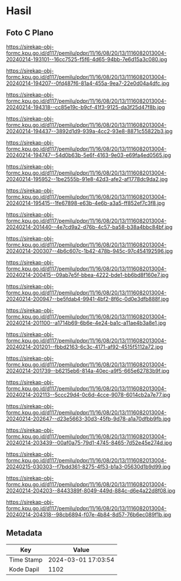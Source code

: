 # Hasil

## Foto C Plano

https://sirekap-obj-formc.kpu.go.id/d117/pemilu/pdpr/11/16/08/20/13/1116082013004-20240214-193101--16cc7525-f5f6-4d65-94bb-7e6d15a3c080.jpg

https://sirekap-obj-formc.kpu.go.id/d117/pemilu/pdpr/11/16/08/20/13/1116082013004-20240214-194207--0fd487f6-81a4-455a-9ea7-22e0d04a4dfc.jpg

https://sirekap-obj-formc.kpu.go.id/d117/pemilu/pdpr/11/16/08/20/13/1116082013004-20240214-194318--cc85e19c-b9cf-41f3-9125-da3f25d47f8b.jpg

https://sirekap-obj-formc.kpu.go.id/d117/pemilu/pdpr/11/16/08/20/13/1116082013004-20240214-194437--3892d1d9-939a-4cc2-93e8-8871c55822b3.jpg

https://sirekap-obj-formc.kpu.go.id/d117/pemilu/pdpr/11/16/08/20/13/1116082013004-20240214-194747--54d0b63b-5e6f-4163-9e03-e69fa4ed0565.jpg

https://sirekap-obj-formc.kpu.go.id/d117/pemilu/pdpr/11/16/08/20/13/1116082013004-20240214-195952--1be2555b-91e8-42d3-afe2-af1778dc9da2.jpg

https://sirekap-obj-formc.kpu.go.id/d117/pemilu/pdpr/11/16/08/20/13/1116082013004-20240214-195415--1fe67898-e63b-4e6b-a3a5-ff852ef7c3f8.jpg

https://sirekap-obj-formc.kpu.go.id/d117/pemilu/pdpr/11/16/08/20/13/1116082013004-20240214-201440--4e7cd9a2-d76b-4c57-ba58-b38a4bbc84bf.jpg

https://sirekap-obj-formc.kpu.go.id/d117/pemilu/pdpr/11/16/08/20/13/1116082013004-20240214-200307--4b6c607c-1b42-478b-945c-97c454192596.jpg

https://sirekap-obj-formc.kpu.go.id/d117/pemilu/pdpr/11/16/08/20/13/1116082013004-20240214-200415--09ab7e5f-bbea-4222-bde1-bb6bd8f160e7.jpg

https://sirekap-obj-formc.kpu.go.id/d117/pemilu/pdpr/11/16/08/20/13/1116082013004-20240214-200947--be5fdab4-9941-4bf2-8f6c-0d0e3dfb888f.jpg

https://sirekap-obj-formc.kpu.go.id/d117/pemilu/pdpr/11/16/08/20/13/1116082013004-20240214-201100--a1714b69-6b6e-4e24-ba1c-a11ae4b3a8e1.jpg

https://sirekap-obj-formc.kpu.go.id/d117/pemilu/pdpr/11/16/08/20/13/1116082013004-20240214-201201--fbbd2163-6c3c-4171-af92-4515f5112a72.jpg

https://sirekap-obj-formc.kpu.go.id/d117/pemilu/pdpr/11/16/08/20/13/1116082013004-20240214-201739--b6215eb6-814a-40ec-a9f5-665e62783b9f.jpg

https://sirekap-obj-formc.kpu.go.id/d117/pemilu/pdpr/11/16/08/20/13/1116082013004-20240214-202113--5ccc29d4-0c6d-4cce-9078-6014cb2a7e77.jpg

https://sirekap-obj-formc.kpu.go.id/d117/pemilu/pdpr/11/16/08/20/13/1116082013004-20240214-202647--d23e5663-30d3-45fb-9d78-a1a70dfbb9fb.jpg

https://sirekap-obj-formc.kpu.go.id/d117/pemilu/pdpr/11/16/08/20/13/1116082013004-20240214-203439--00af0a75-79d1-4745-8465-7d52e45e274d.jpg

https://sirekap-obj-formc.kpu.go.id/d117/pemilu/pdpr/11/16/08/20/13/1116082013004-20240215-030303--f7bdd361-8275-4f53-b1a3-05630d1b9d99.jpg

https://sirekap-obj-formc.kpu.go.id/d117/pemilu/pdpr/11/16/08/20/13/1116082013004-20240214-204203--8443389f-8049-449d-884c-d6e4a22d8f08.jpg

https://sirekap-obj-formc.kpu.go.id/d117/pemilu/pdpr/11/16/08/20/13/1116082013004-20240214-204318--98cb6894-f07e-4b84-8d57-76b6ec089f1b.jpg


## Metadata

| Key        | Value               |
| ---------- | ------------------- |
| Time Stamp | 2024-03-01 17:03:54 |
| Kode Dapil | 1102                |



